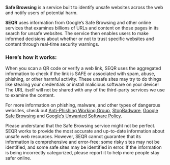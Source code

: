 **Safe Browsing** is a service built to identify unsafe websites across the web and notify users of potential harm.

**SEQR** uses information from Google’s Safe Browsing and other online services that examines billions of URLs and content on those pages in its search for unsafe websites. The service then enables users to make informed decisions about whether or not to trust specific websites and content through real-time security warnings.

### Here’s how it works:
When you scan a QR code or verify a web link, SEQR uses the aggregated information to check if the link is SAFE or associated with spam, abuse, phishing, or other harmful activity. These unsafe sites may try to do things like stealing your credentials or install malicious software on your device! The URL itself will not be shared with any of the third-party services we use to examine the content.

For more information on phishing, malware, and other types of dangerous websites, check out [Anti-Phishing Working Group](http://www.antiphishing.org/), [StopBadware](https://www.stopbadware.org/), [Google Safe Browsing](https://safebrowsing.google.com/) and [Google’s Unwanted Software Policy](https://www.google.com/about/unwanted-software-policy.html).

Please understand that the Safe Browsing service might not be perfect. SEQR works to provide the most accurate and up-to-date information about unsafe web resources. However, SEQR cannot guarantee that its information is comprehensive and error-free: some risky sites may not be identified, and some safe sites may be identified in error. If the information is being incorrectly categorized, please report it to help more people stay safer online.
